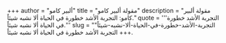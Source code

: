 +++
author = "ألبير كامو"
title = "مقولة ألبير كامو"
description = "مقولة ألبير كامو: التجربة الأشد خطورة في الحياة ألا نشبه شيئاً."
quote = '''التجربة الأشد خطورة في الحياة ألا نشبه شيئاً.''' 
slug = "التجربة-الأشد-خطورة-في-الحياة-ألا-نشبه-شيئاً"
+++
التجربة الأشد خطورة في الحياة ألا نشبه شيئاً.
